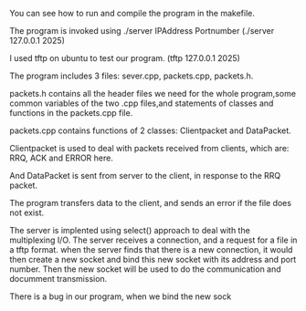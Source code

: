You can see how to run and compile the program in the makefile. 

The program is invoked using ./server IPAddress Portnumber (./server 127.0.0.1 2025)
 
I used tftp on ubuntu to test our program. (tftp 127.0.0.1 2025)

The program includes 3 files: sever.cpp, packets.cpp, packets.h.

packets.h contains all the header files we need for the whole program,some common variables of the two .cpp files,and statements of classes and functions in the packets.cpp file. 

packets.cpp contains functions of 2 classes: Clientpacket and DataPacket. 

Clientpacket is used to deal with packets received from clients, which are: RRQ, ACK and ERROR here. 

And DataPacket is sent from server to the client, in response to the RRQ packet. 


The program transfers data to the client, and sends an error if the file does not exist. 

The server is implented using select() approach to deal with the multiplexing I/O. The server receives a connection, and a request for a file in a tftp format. when the server finds that there is a new connection, it would then create a new socket and  bind this new socket with its address and port number. Then the new socket will be used to do the communication and documment transmission. 

There is a bug in our program, when we bind the new sock